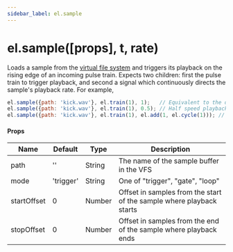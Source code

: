 ```yaml
---
sidebar_label: el.sample
---
```


# el.sample([props], t, rate)


Loads a sample from the [virtual file system](../guides/Virtual_File_System.md) and triggers its playback on the rising edge of an incoming
pulse train. Expects two children: first the pulse train to trigger playback, and second a
signal which continuously directs the sample's playback rate. For example,

```js
el.sample({path: 'kick.wav'}, el.train(1), 1);   // Equivalent to the default playback
el.sample({path: 'kick.wav'}, el.train(1), 0.5); // Half speed playback
el.sample({path: 'kick.wav'}, el.train(1), el.add(1, el.cycle(1))); // Continuous pitch modulation
```

#### Props

| Name        | Default   | Type                  | Description                                                          |
| ----------- | --------- | --------------------- | -------------------------------------------------------------------- |
| path        | ''        | String                | The name of the sample buffer in the VFS                             |
| mode        | 'trigger' | String                | One of "trigger", "gate", "loop"                                     |
| startOffset | 0         | Number                | Offset in samples from the start of the sample where playback starts |
| stopOffset  | 0         | Number                | Offset in samples from the end of the sample where playback ends     |

